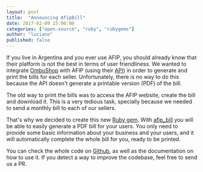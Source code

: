```yaml
---
layout: post
title:  "Announcing AfipBill"
date: 2017-02-09 15:06:00
categories: ["open-source", "ruby", "rubygems"]
author: "luciano"
published: false
---
```


If you live in Argentina and you ever use AFIP, you should already know that their platform is not the best in terms of user friendliness.
We wanted to integrate [OmbuShop](https://www.ombushop.com) with AFIP (using their [API](http://www.afip.gob.ar/ws)) in order to generate and print the bills for each seller. Unfortunately, there is no way to do this because the API doesn't generate a printable version (PDF) of the bill.

<!--more-->

The old way to print the bills was to access the AFIP website, create the bill and download it. This is a very tedious task, specially because we needed to send a monthly bill to each of our sellers.

That's why we decided to create this new [Ruby gem](https://rubygems.org/gems/afip_bill). With [afip_bill](https://github.com/ombulabs/afip_bill) you will be able to easily generate a PDF bill for your users. You only need to provide some basic information about your business and your users, and it will automatically complete the whole bill for you, ready to be printed.

You can check the whole code on [Github](https://github.com/ombulabs/afip_bill), as well as the documentation on how to use it.
If you detect a way to improve the codebase, feel free to send us a PR.

